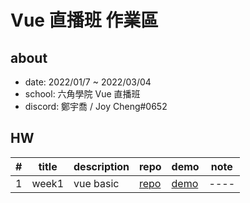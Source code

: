 # Vue 直播班 作業區

## about
- date: 2022/01/7 ~ 2022/03/04
- school: 六角學院 Vue 直播班
- discord: 鄭宇喬  / Joy Cheng#0652

## HW

| # | title | description | repo | demo | note |
| - | ----- | ----------- | ---- | ---- | ---- |
| 1 | week1 | vue basic | [repo](https://github.com/Joy-port/hex-vue-course/tree/master/week1) | [demo](https://joy-port.github.io/hex-vue-course/week1) | ---- |

